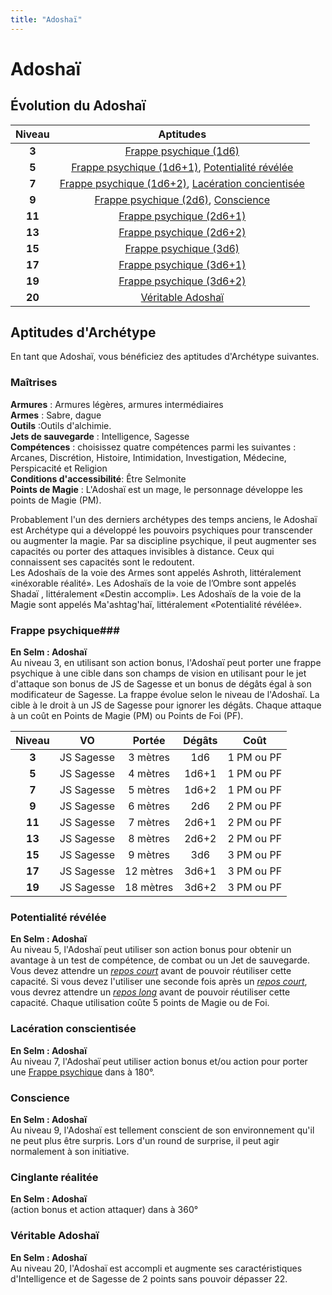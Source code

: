 ```yaml
---
title: "Adoshaï"
---
```

# Adoshaï

## Évolution du Adoshaï

|Niveau|Aptitudes|
|:-:|:-:|
|**3**|[Frappe psychique (1d6)](#frappe-psychique) |
|**5**|[Frappe psychique (1d6+1)](#frappe-psychique), [Potentialité révélée](#potentialite-revelee) |
|**7**|[Frappe psychique (1d6+2)](#frappe-psychique), [Lacération concientisée](#laceration-conscientisee) |
|**9**|[Frappe psychique (2d6)](#frappe-psychique), [Conscience](#conscience) |
|**11**|[Frappe psychique (2d6+1)](#frappe-psychique) |
|**13**|[Frappe psychique (2d6+2)](#frappe-psychique) |
|**15**|[Frappe psychique (3d6)](#frappe-psychique) |
|**17**|[Frappe psychique (3d6+1)](#frappe-psychique) |
|**19**|[Frappe psychique (3d6+2)](#frappe-psychique) |
|**20**|[Véritable Adoshaï](#veritable-adoshai) |

## Aptitudes d'Archétype
En tant que Adoshaï, vous bénéficiez des aptitudes d'Archétype suivantes.

### Maîtrises
**Armures** :  Armures légères, armures intermédiaires   
**Armes** : Sabre, dague  
**Outils** :Outils d'alchimie.     
**Jets de sauvegarde** : Intelligence, Sagesse    
**Compétences** : choisissez quatre compétences parmi les suivantes : Arcanes, Discrétion, Histoire, Intimidation, Investigation, Médecine, Perspicacité et Religion    
**Conditions d'accessibilité**: Être Selmonite    
**Points de Magie** : L'Adoshaï est un mage, le personnage développe les points de Magie (PM).    

Probablement l'un des derniers archétypes des temps anciens, le Adoshaï est Archétype qui a développé les pouvoirs psychiques pour transcender ou augmenter la magie. Par sa discipline psychique, il peut augmenter ses capacités ou porter des attaques invisibles à distance. Ceux qui connaissent ses capacités sont le redoutent.   
Les Adoshaïs de la voie des Armes sont appelés Ashroth, littéralement «inéxorable réalité». Les Adoshaïs de la voie de l’Ombre sont appelés Shadaï , littéralement «Destin accompli». Les Adoshaïs de la voie de la Magie sont appelés Ma'ashtag'haï, littéralement «Potentialité révélée».  

### Frappe psychique###
**En Selm : Adoshaï**   
Au niveau 3, en utilisant son action bonus, l'Adoshaï peut porter une frappe psychique à une cible dans son champs de vision en utilisant pour le jet d'attaque son bonus de JS de Sagesse et un bonus de dégâts égal à son modificateur de Sagesse. La frappe évolue selon le niveau de l'Adoshaï. La cible à le droit à un JS de Sagesse pour ignorer les dégâts. Chaque attaque à un coût en Points de Magie (PM) ou Points de Foi (PF).   

|Niveau|VO|Portée|Dégâts|Coût|
|:-:|:-:|:-:|:-:|:-:|
|**3**|JS Sagesse|3 mètres|1d6|1 PM ou PF|
|**5**|JS Sagesse|4 mètres|1d6+1|1 PM ou PF|
|**7**|JS Sagesse|5 mètres|1d6+2|1 PM ou PF|
|**9**|JS Sagesse|6 mètres|2d6|2 PM ou PF|
|**11**|JS Sagesse|7 mètres|2d6+1|2 PM ou PF|
|**13**|JS Sagesse|8 mètres|2d6+2|2 PM ou PF|
|**15**|JS Sagesse|9 mètres|3d6|3 PM ou PF|
|**17**|JS Sagesse|12 mètres|3d6+1|3 PM ou PF|
|**19**|JS Sagesse|18 mètres|3d6+2|3 PM ou PF|

### Potentialité révélée
**En Selm : Adoshaï**   
Au niveau 5, l'Adoshaï peut utiliser son action bonus pour obtenir un avantage à un test de compétence, de combat ou un Jet de sauvegarde.
Vous devez attendre un [_repos court_](/gerer-la-sante-du-personnage/#repos-court) avant de pouvoir réutiliser cette capacité. Si vous devez l'utiliser une seconde fois après un [_repos court_](/gerer-la-sante-du-personnage/#repos-court), vous devrez attendre un [_repos long_](/gerer-la-sante-du-personnage/#repos-long) avant de pouvoir réutiliser cette capacité. Chaque utilisation coûte 5 points de Magie ou de Foi.   

### Lacération conscientisée
**En Selm : Adoshaï**   
Au niveau 7, l'Adoshaï peut utiliser action bonus et/ou action pour porter une [Frappe psychique](#frappe-psychique) dans à 180°.

### Conscience
**En Selm : Adoshaï**  
Au niveau 9, l'Adoshaï est tellement conscient de son environnement qu'il ne peut plus être surpris. Lors d'un round de surprise, il peut agir normalement à son initiative.  

### Cinglante réalitée
**En Selm : Adoshaï**   
(action bonus et action attaquer) dans à 360°

### Véritable Adoshaï  
**En Selm : Adoshaï**   
Au niveau 20, l'Adoshaï est accompli et augmente ses caractéristiques d'Intelligence et de Sagesse de 2 points sans pouvoir dépasser 22.  
